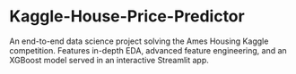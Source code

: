 # Kaggle-House-Price-Predictor
An end-to-end data science project solving the Ames Housing Kaggle competition. Features in-depth EDA, advanced feature engineering, and an XGBoost model served in an interactive Streamlit app.
